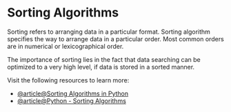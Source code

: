 # Sorting Algorithms

Sorting refers to arranging data in a particular format. Sorting algorithm specifies the way to arrange data in a particular order. Most common orders are in numerical or lexicographical order.

The importance of sorting lies in the fact that data searching can be optimized to a very high level, if data is stored in a sorted manner.

Visit the following resources to learn more:

- [@article@Sorting Algorithms in Python](https://realpython.com/sorting-algorithms-python/)
- [@article@Python - Sorting Algorithms](https://www.tutorialspoint.com/python_data_structure/python_sorting_algorithms.htm)
